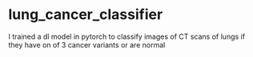 # lung_cancer_classifier
I trained a dl model in pytorch to classify images of CT scans of lungs if they have on of 3 cancer variants or are normal
